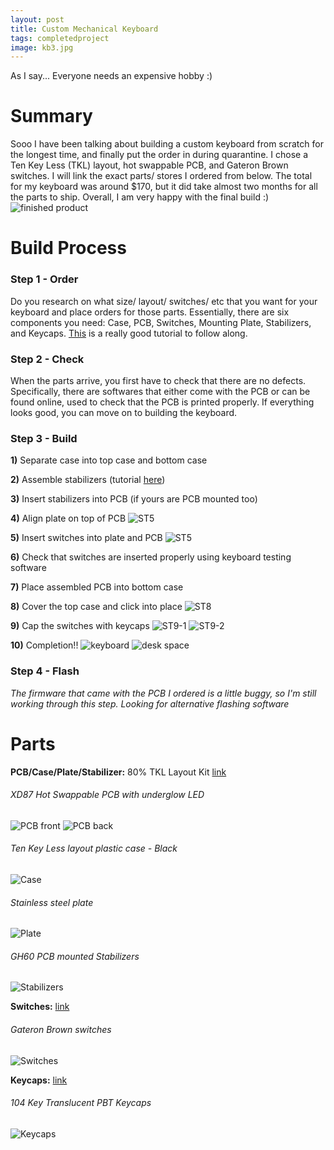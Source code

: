 ```yaml
---
layout: post
title: Custom Mechanical Keyboard
tags: completedproject
image: kb3.jpg
---
```



As I say... Everyone needs an expensive hobby :)


# Summary
Sooo I have been talking about building a custom keyboard from scratch for the longest time, and finally put the order in during quarantine. I chose a Ten Key Less (TKL) layout, hot swappable PCB, and Gateron Brown switches. I will link the exact parts/ stores I ordered from below. The total for my keyboard was around $170, but it did take almost two months for all the parts to ship. Overall, I am very happy with the final build :)
![finished product](https://github.com/stellaw1/stellaw1.github.io/blob/master/images/projects/kb3.JPG?raw=true)

# Build Process
### Step 1 - Order
Do you research on what size/ layout/ switches/ etc that you want for your keyboard and place orders for those parts. Essentially, there are six components you need: Case, PCB, Switches, Mounting Plate, Stabilizers, and Keycaps. [This](https://www.techspot.com/guides/1625-diy-build-your-own-mechanical-keyboard/) is a really good tutorial to follow along. 

### Step 2 - Check
When the parts arrive, you first have to check that there are no defects. Specifically, there are softwares that either come with the PCB or can be found online, used to check that the PCB is printed properly. If everything looks good, you can move on to building the keyboard. 

### Step 3 - Build
**1)** Separate case into top case and bottom case

**2)** Assemble stabilizers (tutorial [here](https://www.youtube.com/watch?v=D21Ocg9kVsU))

**3)** Insert stabilizers into PCB (if yours are PCB mounted too)

**4)** Align plate on top of PCB 
![ST5](https://github.com/stellaw1/stellaw1.github.io/blob/master/images/projects/kb21.jpg?raw=true)

**5)** Insert switches into plate and PCB
![ST5](https://github.com/stellaw1/stellaw1.github.io/blob/master/images/projects/kb13.jpg?raw=true)

**6)** Check that switches are inserted properly using keyboard testing software

**7)** Place assembled PCB into bottom case

**8)** Cover the top case and click into place
![ST8](https://github.com/stellaw1/stellaw1.github.io/blob/master/images/projects/kb18.JPG?raw=true)

**9)** Cap the switches with keycaps
![ST9-1](https://github.com/stellaw1/stellaw1.github.io/blob/master/images/projects/kb14.jpg?raw=true)
![ST9-2](https://github.com/stellaw1/stellaw1.github.io/blob/master/images/projects/kb20.jpg?raw=true)

**10)** Completion!!
![keyboard](https://github.com/stellaw1/stellaw1.github.io/blob/master/images/projects/kb12.JPG?raw=true)
![desk space](https://github.com/stellaw1/stellaw1.github.io/blob/master/images/projects/kb16.jpg?raw=true)

### Step 4 - Flash 
*The firmware that came with the PCB I ordered is a little buggy, so I'm still working through this step. Looking for alternative flashing software*


# Parts
**PCB/Case/Plate/Stabilizer:** 80% TKL Layout Kit [link](https://www.aliexpress.com/item/33028638867.html?spm=a2g0o.cart.0.0.47ef3c00Im9sn9&gps-id=shopcart_buyagain&scm=1007.13440.139630.0&scm_id=1007.13440.139630.0&scm-url=1007.13440.139630.0&pvid=1f753d2f-7cb0-4624-8b02-38a994d4f980)

###### XD87 Hot Swappable PCB with underglow LED
![PCB front](https://github.com/stellaw1/stellaw1.github.io/blob/master/images/projects/kb5.jpg?raw=true)
![PCB back](https://github.com/stellaw1/stellaw1.github.io/blob/master/images/projects/kb6.jpg?raw=true)

###### Ten Key Less layout plastic case - Black
![Case](https://github.com/stellaw1/stellaw1.github.io/blob/master/images/projects/kb4.jpg?raw=true)

###### Stainless steel plate
![Plate](https://github.com/stellaw1/stellaw1.github.io/blob/master/images/projects/kb8.jpg?raw=true)

###### GH60 PCB mounted Stabilizers
![Stabilizers](https://github.com/stellaw1/stellaw1.github.io/blob/master/images/projects/kb9.jpg?raw=true)

**Switches:** [link](https://www.aliexpress.com/item/32980039972.html?spm=a2g0s.9042311.0.0.39e54c4d75xyGK)

###### Gateron Brown switches
![Switches](https://github.com/stellaw1/stellaw1.github.io/blob/master/images/projects/kb7.jpg?raw=true)

**Keycaps:** [link](https://www.banggood.com/104-Key-Translucent-PBT-Keycaps-Matte-Texture-Keycap-Set-Color-Matching-for-Mechanical-Keyboard-p-1580724.html?rmmds=detail-left-hotproducts__3&ID=6157196&cur_warehouse=CN)

###### 104 Key Translucent PBT Keycaps
![Keycaps](https://github.com/stellaw1/stellaw1.github.io/blob/master/images/projects/kb10.jpg?raw=true)
